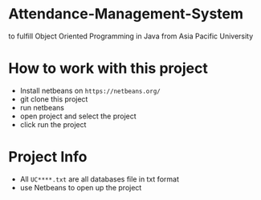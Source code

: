 # Attendance-Management-System
to fulfill Object Oriented Programming in Java from Asia Pacific University

# How to work with this project
- Install netbeans on `https://netbeans.org/`
- git clone this project
- run netbeans
- open project and select the project
- click run the project

# Project Info
- All `UC****.txt` are all databases file in txt format
- use Netbeans to open up the project
